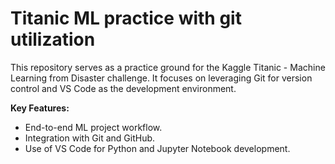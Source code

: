 # Titanic ML practice with git utilization

This repository serves as a practice ground for the Kaggle Titanic - Machine Learning from Disaster challenge.
It focuses on leveraging Git for version control and VS Code as the development environment.

**Key Features:**
- End-to-end ML project workflow.
- Integration with Git and GitHub.
- Use of VS Code for Python and Jupyter Notebook development.
